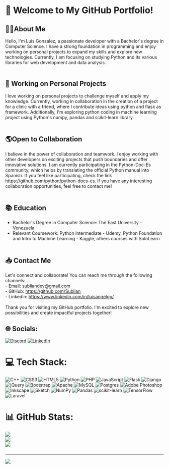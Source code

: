 # 💫 Welcome to My GitHub Portfolio!<br>
## 👨‍💻About Me<br>
Hello, I'm Luis Gonzalez, a passionate developer with a Bachelor's degree in Computer Science. I have a strong foundation in programming and enjoy working on personal projects to expand my skills and explore new technologies. Currently, I am focusing on studying Python and its various libraries for web development and data analysis.<br><br>
## 🦾 Working on Personal Projects<br>
I love working on personal projects to challenge myself and apply my knowledge. Currently, working in collaboration in the creation of a project for a clinic with a friend, where I contribute ideas using python and flask as framework. Additionally, I'm exploring python coding in machine learning project using Python's numpy, pandas and scikit-learn library.<br><br>
## 🌎Open to Collaboration <br>
I believe in the power of collaboration and teamwork. I enjoy working with other developers on exciting projects that push boundaries and offer innovative solutions. 
I am currently participating in the Python-Doc-Es community, which helps by translating the official Python manual into Spanish. 
If you feel like participating, check the link <https://github.com/python/python-docs-es>.
If you have any interesting collaboration opportunities, feel free to contact me!
<br><br>
## 📚 Education <br> 
- Bachelor's Degree in Computer Science: The East University - Venezuela<br>
- Relevant Coursework: Python intermediate - Udemy, Python Foundation and Intro to Machine Learning - Kaggle, others courses with SoloLearn<br><br>
## 📥 Contact Me <br>
Let's connect and collaborate! You can reach me through the following channels:<br>- Email: subliandev@gmail.com<br>- GitHub: https://github.com/Sublian<br>- LinkedIn: https://www.linkedin.com/in/luisangelgp/<br><br>
Thank you for visiting my GitHub portfolio. I'm excited to explore new possibilities and create impactful projects together!<br>


## 🌐 Socials:
[![Discord](https://img.shields.io/badge/Discord-%237289DA.svg?logo=discord&logoColor=white)](https://discord.gg/subliandev) [![LinkedIn](https://img.shields.io/badge/LinkedIn-%230077B5.svg?logo=linkedin&logoColor=white)](https://linkedin.com/in/https://www.linkedin.com/in/luisangelgp) 

# 💻 Tech Stack:
![C++](https://img.shields.io/badge/c++-%2300599C.svg?style=plastic&logo=c%2B%2B&logoColor=white) ![CSS3](https://img.shields.io/badge/css3-%231572B6.svg?style=plastic&logo=css3&logoColor=white) ![HTML5](https://img.shields.io/badge/html5-%23E34F26.svg?style=plastic&logo=html5&logoColor=white) ![Python](https://img.shields.io/badge/python-3670A0?style=plastic&logo=python&logoColor=ffdd54) ![PHP](https://img.shields.io/badge/php-%23777BB4.svg?style=plastic&logo=php&logoColor=white) ![JavaScript](https://img.shields.io/badge/javascript-%23323330.svg?style=plastic&logo=javascript&logoColor=%23F7DF1E) ![Flask](https://img.shields.io/badge/flask-%23000.svg?style=plastic&logo=flask&logoColor=white) ![Django](https://img.shields.io/badge/django-%23092E20.svg?style=plastic&logo=django&logoColor=white) ![jQuery](https://img.shields.io/badge/jquery-%230769AD.svg?style=plastic&logo=jquery&logoColor=white) ![Bootstrap](https://img.shields.io/badge/bootstrap-%23563D7C.svg?style=plastic&logo=bootstrap&logoColor=white) ![Apache](https://img.shields.io/badge/apache-%23D42029.svg?style=plastic&logo=apache&logoColor=white) ![MySQL](https://img.shields.io/badge/mysql-%2300f.svg?style=plastic&logo=mysql&logoColor=white) ![Postgres](https://img.shields.io/badge/postgres-%23316192.svg?style=plastic&logo=postgresql&logoColor=white) ![Adobe Photoshop](https://img.shields.io/badge/adobephotoshop-%2331A8FF.svg?style=plastic&logo=adobephotoshop&logoColor=white) ![Inkscape](https://img.shields.io/badge/Inkscape-e0e0e0?style=plastic&logo=inkscape&logoColor=080A13) ![Sketch](https://img.shields.io/badge/Sketch-FFB387?style=plastic&logo=sketch&logoColor=black) ![NumPy](https://img.shields.io/badge/numpy-%23013243.svg?style=plastic&logo=numpy&logoColor=white) ![Pandas](https://img.shields.io/badge/pandas-%23150458.svg?style=plastic&logo=pandas&logoColor=white) ![scikit-learn](https://img.shields.io/badge/scikit--learn-%23F7931E.svg?style=plastic&logo=scikit-learn&logoColor=white) ![TensorFlow](https://img.shields.io/badge/TensorFlow-%23FF6F00.svg?style=plastic&logo=TensorFlow&logoColor=white) ![Laravel](https://img.shields.io/badge/laravel-%23FF2D20.svg?style=plastic&logo=laravel&logoColor=white)
# 📊 GitHub Stats:
![](https://github-readme-stats.vercel.app/api?username=sublian&theme=gruvbox&hide_border=true&include_all_commits=false&count_private=false)<br/>
![](https://github-readme-streak-stats.herokuapp.com/?user=sublian&theme=gruvbox&hide_border=true)<br/>
![](https://github-readme-stats.vercel.app/api/top-langs/?username=sublian&theme=gruvbox&hide_border=true&include_all_commits=false&count_private=false&layout=compact)

### 

---
[![](https://visitcount.itsvg.in/api?id=sublian&icon=8&color=0)](https://visitcount.itsvg.in)

<!-- Proudly created with GPRM ( https://gprm.itsvg.in ) -->
